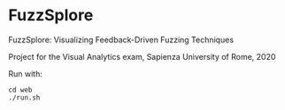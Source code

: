 # FuzzSplore

FuzzSplore: Visualizing Feedback-Driven Fuzzing Techniques

Project for the Visual Analytics exam, Sapienza University of Rome, 2020

Run with:

```
cd web
./run.sh
```
